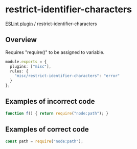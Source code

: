 # restrict-identifier-characters

[ESLint plugin](https://ilyub.github.io/eslint-plugin-misc/) / restrict-identifier-characters

## Overview

Requires "require()" to be assigned to variable.

```ts
module.exports = {
  plugins: ["misc"],
  rules: {
    "misc/restrict-identifier-characters": "error"
  }
};
```

## Examples of incorrect code

```ts
function f() { return require("node:path"); }
```

## Examples of correct code

```ts
const path = require("node:path");
```